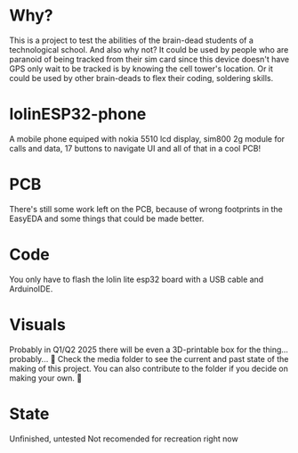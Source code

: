 
# Why?
This is a project to test the abilities of the brain-dead students of a technological school. And also why not?
It could be used by people who are paranoid of being tracked from their sim card since this device doesn't have GPS only wait to be tracked is by knowing the cell tower's location. Or it could be used by other brain-deads to flex their coding, soldering skills.

# lolinESP32-phone
A mobile phone equiped with nokia 5510 lcd display, sim800 2g module for calls and data, 17 buttons to navigate UI and all of that in a cool PCB!

# PCB
There's still some work left on the PCB, because of wrong footprints in the EasyEDA and some things that could be made better.

# Code
You only have to flash the lolin lite esp32 board with a USB cable and ArduinoIDE.

# Visuals 
Probably in Q1/Q2 2025 there will be even a 3D-printable box for the thing... probably... 🙂
Check the media folder to see the current and past state of the making of this project.
You can also contribute to the folder if you decide on making your own. 🙂

# State 
Unfinished, untested
Not recomended for recreation right now

